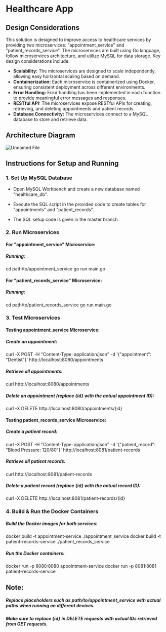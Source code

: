 # Healthcare App

## Design Considerations

This solution is designed to improve access to healthcare services by providing two microservices: "appointment_service" and "patient_records_service". The microservices are built using Go language, follow microservices architecture, and utilize MySQL for data storage. Key design considerations include:

- **Scalability:** The microservices are designed to scale independently, allowing easy horizontal scaling based on demand.
- **Containerization:** Each microservice is containerized using Docker, ensuring consistent deployment across different environments.
- **Error Handling:** Error handling has been implemented in each function to provide meaningful error messages and responses.
- **RESTful API:** The microservices expose RESTful APIs for creating, retrieving, and deleting appointments and patient records.
- **Database Connectivity:** The microservices connect to a MySQL database to store and retrieve data.

## Architecture Diagram

![Unnamed File](https://github.com/nidhoggmega/Health-App/assets/92702429/ccd189a0-cd93-4dc8-9d81-20f39437b345)



## Instructions for Setup and Running

### 1. Set Up MySQL Database

- Open MySQL Workbench and create a new database named "healthcare_db".
- Execute the SQL script in the provided code to create tables for "appointments" and "patient_records".

- The SQL setup code is given in the master branch.

### 2. Run Microservices

#### For "appointment_service" Microservice:

##### Running:
cd path/to/appointment_service
go run main.go

#### For "patient_records_service" Microservice:

##### Running:
cd path/to/patient_records_service
go run main.go

### 3. Test Microservices

#### Testing appointment_service Microservice:

##### Create an appointment:

curl -X POST -H "Content-Type: application/json" -d '{"appointment": "Dentist"}' http://localhost:8080/appointments

##### Retrieve all appointments:

curl http://localhost:8080/appointments

##### Delete an appointment (replace {id} with the actual appointment ID):


curl -X DELETE http://localhost:8080/appointments/{id}

#### Testing patient_records_service Microservice:

##### Create a patient record:

curl -X POST -H "Content-Type: application/json" -d '{"patient_record": "Blood Pressure: 120/80"}' http://localhost:8081/patient-records

##### Retrieve all patient records:

curl http://localhost:8081/patient-records

##### Delete a patient record (replace {id} with the actual record ID):

curl -X DELETE http://localhost:8081/patient-records/{id}

### 4. Build & Run the Docker Containers

##### Build the Docker images for both services:

docker build -t appointment-service ./appointment_service
docker build -t patient-records-service ./patient_records_service

##### Run the Docker containers:

docker run -p 8080:8080 appointment-service
docker run -p 8081:8081 patient-records-service

## Note:

##### Replace placeholders such as path/to/appointment_service with actual paths when running on different devices.
##### Make sure to replace {id} in DELETE requests with actual IDs retrieved from GET requests.

